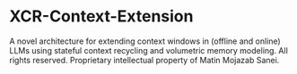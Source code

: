 # XCR-Context-Extension
A novel architecture for extending context windows in (offline and online) LLMs using stateful context recycling and volumetric memory modeling. All rights reserved. Proprietary intellectual property of Matin Mojazab Sanei.
